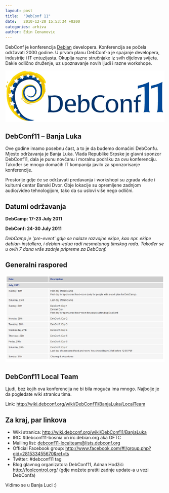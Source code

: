 ```yaml
---
layout: post
title:  "DebConf 11"
date:   2010-12-20 15:53:34 +0200
categories: arhiva
author: Edin Cenanovic
---
```

DebConf je konferencija [Debian] developera. Konferencija se počela održavati 2000 godine. U prvom planu DebConf-a je spajanje developera, industrije i IT entuzijasta. Okuplja razne stručnjake iz svih dijelova svijeta. Dakle odlično druženje, uz upoznavanje novih ljudi i razne workshope.

<img src="/assets/debconf11_1.jpg" width="600" />

## DebConf11 – Banja Luka

Ove godine imamo posebnu čast, a to je da budemo domaćini DebConfu. Mjesto održavanja je Banja Luka. Vlada Republike Srpske je glavni sponzor DebConf11, dala je punu novčanu i moralnu podršku za ovu konferenciju. Također se mnogo domaćih IT kompanija javilo za sponzorisanje konferencije.

Prostorije gdje će se održavati predavanja i workshopi su zgrada vlade i kulturni centar Banski Dvor. Obje lokacije su opremljene zadnjom audio/video tehnologijom, tako da su uslovi više nego odlični.

## Datumi održavanja

**DebCamp: 17-23 July 2011**

**DebConf: 24-30 July 2011**

*DebCamp je 'pre-event' gdje se nalaze razvojne ekipe, kao npr. ekipe debian-installera, i debian-edua radi nesmetanog timskog rada. Također se u ovih 7 dana vrše zadnje pripreme za DebConf.*

## Generalni raspored

<img src="/assets/debconf11_2.jpg" width="600" />

## DebConf11 Local Team

Ljudi, bez kojih ova konferencija ne bi bila moguća ima mnogo. Najbolje je da pogledate wiki stranicu tima.

Link: http://wiki.debconf.org/wiki/DebConf11/BanjaLuka/LocalTeam

## Za kraj, par linkova
- Wiki stranica: http://wiki.debconf.org/wiki/DebConf11/BanjaLuka
- IRC: #debconf11-bosnia on irc.debian.org aka OFTC
- Mailing list: debconf11-localteam@lists.debconf.org
- Official Facebook group: http://www.facebook.com/#!/group.php?gid=281533455670&ref=ts
- Twitter: #debconf11 tag
- Blog glavnog organizatora DebConf11, Adnan Hodžić: http://foolcontrol.org/ (gdje možete pratiti zadnje update-a u vezi DebConfa)

Vidimo se u Banja Luci :)

[Debian]: https://www.debian.org/

